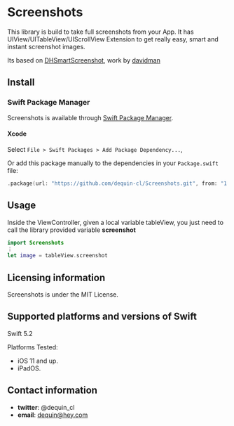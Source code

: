 # Screenshots

This library is build to take full screenshots from your App. It has UIView/UITableView/UIScrollView Extension to get really easy, smart and instant screenshot images.

Its based on [DHSmartScreenshot](https://github.com/davidman/DHSmartScreenshot), work by [davidman](https://github.com/davidman)

## Install
### Swift Package Manager
Screenshots is available through [Swift Package Manager](https://github.com/apple/swift-package-manager/).

#### Xcode

Select `File > Swift Packages > Add Package Dependency...`,  

Or add this package manually to the dependencies in your `Package.swift` file:

```swift
.package(url: "https://github.com/dequin-cl/Screenshots.git", from: "1.0.0")
```

## Usage

Inside the ViewController, given a local variable tableView, you just need to call the library provided variable **screenshot**

```swift
import Screenshots
⋮
let image = tableView.screenshot
```

## Licensing information
Screenshots is under the MIT License.

## Supported platforms and versions of Swift

Swift 5.2

Platforms Tested:

* iOS 11 and up.
* iPadOS.

## Contact information

* **twitter**: @dequin_cl
* **email**: dequin@hey.com